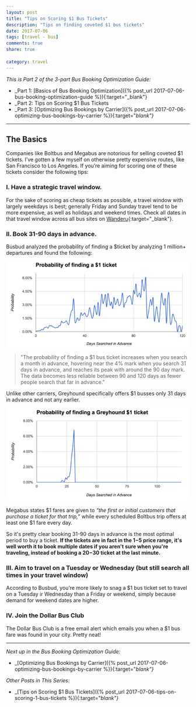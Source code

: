 ```yaml
---
layout: post
title: "Tips on Scoring $1 Bus Tickets"
description: "Tips on finding coveted $1 bus tickets"
date: 2017-07-06
tags: [travel - bus]
comments: true
share: true

category: travel
---
```


_This is Part 2 of the 3-part Bus Booking Optimization Guide:_

* _Part 1: [Basics of Bus Booking Optimization]({% post_url 2017-07-06-bus-booking-optimization-guide %}){:target="_blank"}
* _Part 2: Tips on Scoring $1 Bus Tickets
* _Part 3: [Optimizing Bus Bookings by Carrier]({% post_url 2017-07-06-optimizing-bus-bookings-by-carrier %}){:target="_blank"}_

-------

## The Basics
Companies like Boltbus and Megabus are notorious for selling coveted $1 tickets. I’ve gotten a few myself on otherwise pretty expensive routes, like San Francisco to Los Angeles. If you’re aiming for scoring one of these tickets consider the following tips: 

### I. Have a strategic travel window.

For the sake of scoring as cheap tickets as possible, a travel window with largely weekdays is best; generally Friday and Sunday travel tend to be more expensive, as well as holidays and weekend times. Check all dates in that travel window across all bus sites on [Wanderu](www.wanderu.com){:target="_blank"}.  

### II. Book 31-90 days in advance. 

Busbud analyzed the probability of finding a $ticket by analyzing 1 million+ departures and found the following:

<p align="center">
  <img src="/images/bus-optimization-guide/probability-1-ticket.png">
</p>

> "The probability of finding a $1 bus ticket increases when you search a month in advance, hovering near the 4% mark when you search 31 days in advance, and reaches its peak with around the 90 day mark. The data becomes less reliable between 90 and 120 days as fewer people search that far in advance."

Unlike other carriers, Greyhound specifically offers $1 busses only 31 days in advance and not any earlier. 

<p align="center">
  <img src="/images/bus-optimization-guide/greyhound.png">
</p>

Megabus states $1 fares are given to _“the first or initial customers that purchase a ticket for that trip,”_ while every scheduled Boltbus trip offers at least one $1 fare every day. 

So it's pretty clear booking 31-90 days in advance is the most optimal period to buy a ticket. __If the tickets are in fact in the $1-$5 price range, it's well worth it to book multiple dates if you aren't sure when you're traveling, instead of booking a $20-$30 ticket at the last minute.__

### III. Aim to travel on a Tuesday or Wednesday (but still search all times in your travel window)
According to Busbud, you’re more likely to snag a $1 bus ticket set to travel on a Tuesday ir Wednesday than a Friday or weekend, simply because demand for weekend dates are higher.

### IV. Join the Dollar Bus Club
The Dollar Bus Club is a free email alert which emails you when a $1 bus fare was found in your city. Pretty neat!

-------
_Next up in the Bus Booking Optimization Guide:_
* _[Optimizing Bus Bookings by Carrier]({% post_url 2017-07-06-optimizing-bus-bookings-by-carrier %}){:target="_blank"}_

_Other Posts in This Series:_
* _[Tips on Scoring $1 Bus Tickets]({% post_url 2017-07-06-tips-on-scoring-1-bus-tickets %}){:target="_blank"}_